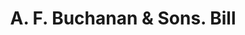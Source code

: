 ---
doi: 10.7916/D8RV20VF
date_other: '1890'
date_other_textual: 1890-1899
form: printed ephemera
genre:
- Invoices
name:
- A. F. Buchanan & Sons
object_in_context_url: https://biggert.cul.columbia.edu/items/view/ave_biggert_00933
subject_hierarchical_geographic:
- New York, New York, United States
subject_name:
- A. F. Buchanan & Sons
title: A. F. Buchanan & Sons. Bill
sort_title: A. F. Buchanan & Sons. Bill
call_number: ave_biggert_00933
coordinates:
- 40.71277777777778,-74.00583333333333
pid: ave_biggert_00933
identifiers: ave_biggert_00933
thumbnail: https://derivativo-3.library.columbia.edu/iiif/2/ldpd:344292/full/!256,256/0/native.jpg
permalink: /biggert/ave_biggert_00933/
layout: iiif-image-page
---